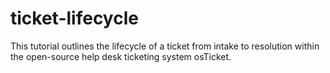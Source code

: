 # ticket-lifecycle
This tutorial outlines the lifecycle of a ticket from intake to resolution within the open-source help desk ticketing system osTicket.
